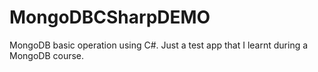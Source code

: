 # MongoDBCSharpDEMO
MongoDB basic operation using C#.
Just a test app that I learnt during a MongoDB course.
